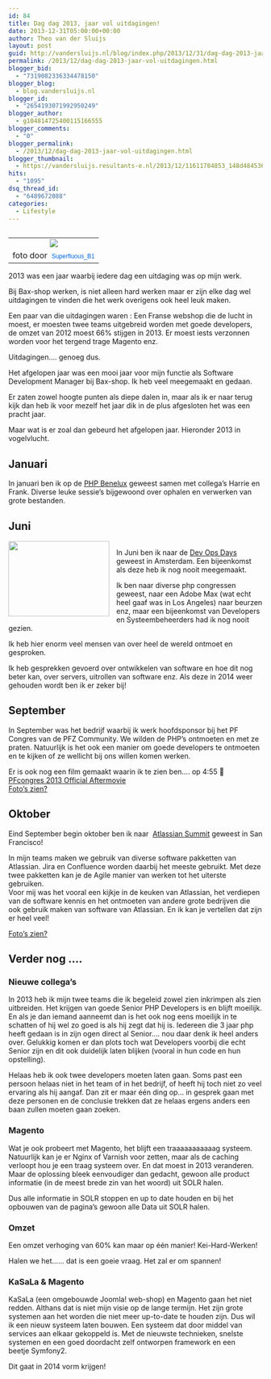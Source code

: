 ```yaml
---
id: 84
title: Dag dag 2013, jaar vol uitdagingen!
date: 2013-12-31T05:00:00+00:00
author: Theo van der Sluijs
layout: post
guid: http://vandersluijs.nl/blog/index.php/2013/12/31/dag-dag-2013-jaar-vol-uitdagingen/
permalink: /2013/12/dag-dag-2013-jaar-vol-uitdagingen.html
blogger_bid:
  - "7319082336334478150"
blogger_blog:
  - blog.vandersluijs.nl
blogger_id:
  - "2654193071992950249"
blogger_author:
  - g104814725400115166555
blogger_comments:
  - "0"
blogger_permalink:
  - /2013/12/dag-dag-2013-jaar-vol-uitdagingen.html
blogger_thumbnail:
  - https://vandersluijs.resultants-e.nl/2013/12/11611784853_148d484536_m.jpg
hits:
  - "1095"
dsq_thread_id:
  - "6489672088"
categories:
  - Lifestyle
---
```

<table cellpadding="0" cellspacing="0" style="float: left; margin-right: 1em; text-align: left;">
  <tr>
    <td style="text-align: center;">
      <a href=https://vandersluijs.resultants-e.nl/2013/12/11611784853_148d484536_m.jpg" style="clear: left; margin-bottom: 1em; margin-left: auto; margin-right: auto;"><img border="0" src="https://vandersluijs.resultants-e.nl/2013/12/11611784853_148d484536_m.jpg" /></a>
    </td>
  </tr>
  
  <tr>
    <td style="text-align: center;">
      foto door &nbsp;<a href="http://www.flickr.com/photos/93741446@N04/" style="background-color: #fefefe; color: #0063dc; font-family: Arial, Helvetica, sans-serif; font-size: 12px; line-height: 18px; text-align: left; text-decoration: none;">Superfluous_B1</a>
    </td>
  </tr>
</table>

2013 was een jaar waarbij iedere dag een uitdaging was op mijn werk.

Bij Bax-shop werken, is niet alleen hard werken maar er zijn elke dag wel uitdagingen te vinden die het werk overigens ook heel leuk maken.

Een paar van die uitdagingen waren : Een Franse webshop die de lucht in moest, er moesten twee teams uitgebreid worden met goede developers, de omzet van 2012 moest 66% stijgen in 2013. Er moest iests verzonnen worden voor het tergend trage Magento enz.

Uitdagingen&#8230;. genoeg dus.  
<!--more-->Het afgelopen jaar was een mooi jaar voor mijn functie als Software Development Manager bij Bax-shop. Ik heb veel meegemaakt en gedaan.

Er zaten zowel hoogte punten als diepe dalen in, maar als ik er naar terug kijk dan heb ik voor mezelf het jaar dik in de plus afgesloten het was een pracht jaar.

Maar wat is er zoal dan gebeurd het afgelopen jaar. Hieronder 2013 in vogelvlucht.

## Januari

In januari ben ik op de <a href="http://phpbenelux.nl/" target="_blank">PHP Benelux</a> geweest samen met collega&#8217;s Harrie en Frank. Diverse leuke sessie&#8217;s bijgewoond over ophalen en verwerken van grote bestanden.

## Juni

<div style="clear: both; text-align: center;">
  <a href=https://vandersluijs.resultants-e.nl/2013/12/dod-amsterdam.png" style="clear: left; float: left; margin-bottom: 1em; margin-right: 1em;"><img border="0" src="https://vandersluijs.resultants-e.nl/2013/12/dod-amsterdam.png" height="149" width="200" /></a>
</div>

In Juni ben ik naar de <a href="http://www.devopsdays.org/events/2013-amsterdam/" target="_blank">Dev Ops Days</a> geweest in Amsterdam. Een bijeenkomst als deze heb ik nog nooit meegemaakt.

Ik ben naar diverse php congressen geweest, naar een Adobe Max (wat echt heel gaaf was in Los Angeles) naar beurzen enz, maar een bijeenkomst van Developers en Systeembeheerders had ik nog nooit gezien.

Ik heb hier enorm veel mensen van over heel de wereld ontmoet en gesproken.

Ik heb gesprekken gevoerd over ontwikkelen van software en hoe dit nog beter kan, over servers, uitrollen van software enz. Als deze in 2014 weer gehouden wordt ben ik er zeker bij!

## September

<div>
  In September was het bedrijf waarbij ik werk hoofdsponsor bij het PF Congres van de PFZ Community. We wilden de PHP&#8217;s ontmoeten en met ze praten. Natuurlijk is het ook een manier om goede developers te ontmoeten en te kijken of ze wellicht bij ons willen komen werken.</p>
</div>

<div>
  Er is ook nog een film gemaakt waarin ik te zien ben&#8230;. op 4:55 🙂 <br /><a href="http://vimeo.com/80259628">PFcongres 2013 Official Aftermovie</a>
</div>

<div>
  <a href="http://www.flickr.com/photos/tvds/sets/72157639657836025/" target="_blank">Foto&#8217;s zien?</a>
</div>

## Oktober

Eind September begin oktober ben ik naar &nbsp;<a href="http://atlassian%20summit/" target="_blank">Atlassian Summit</a> geweest in San Francisco!

<div style="clear: both; text-align: center;">
</div>

<div style="clear: both; text-align: center;">
</div>

<div style="clear: both; text-align: center;">
</div>

<div style="text-align: center;">
</div>

<div style="clear: both; text-align: center;">
</div>

<div style="clear: both; text-align: left;">
  In mijn teams maken we gebruik van diverse software pakketten van Atlassian. Jira en Confluence worden daarbij het meeste gebruikt. Met deze twee pakketten kan je de Agile manier van werken tot het uiterste gebruiken.
</div>

<div style="clear: both; text-align: left;">
</div>

<div style="clear: both; text-align: left;">
  Voor mij was het vooral een kijkje in de keuken van Atlassian, het verdiepen van de software kennis en het ontmoeten van andere grote bedrijven die ook gebruik maken van software van Atlassian. En ik kan je vertellen dat zijn er heel veel!
</div>

<a href="http://www.flickr.com/photos/tvds/sets/72157639653073306/" target="_blank">Foto&#8217;s zien?</a>

## Verder nog &#8230;.

### Nieuwe collega&#8217;s

In 2013 heb ik mijn twee teams die ik begeleid zowel zien inkrimpen als zien uitbreiden. Het krijgen van goede Senior PHP Developers is en blijft moeilijk. En als je dan iemand aanneemt dan is het ook nog eens moeilijk in te schatten of hij wel zo goed is als hij zegt dat hij is. Iedereen die 3 jaar php heeft gedaan is in zijn ogen direct al Senior&#8230;. nou daar denk ik heel anders over. Gelukkig komen er dan plots toch wat Developers voorbij die echt Senior zijn en dit ook duidelijk laten blijken (vooral in hun code en hun opstelling).

Helaas heb ik ook twee developers moeten laten gaan. Soms past een persoon helaas niet in het team of in het bedrijf, of heeft hij toch niet zo veel ervaring als hij aangaf. Dan zit er maar één ding op&#8230; in gesprek gaan met deze personen en de conclusie trekken dat ze helaas ergens anders een baan zullen moeten gaan zoeken.

### Magento

Wat je ook probeert met Magento, het blijft een traaaaaaaaaaag systeem. Natuurlijk kan je er Nginx of Varnish voor zetten, maar als de caching verloopt hou je een traag systeem over. En dat moest in 2013 veranderen. Maar de oplossing bleek eenvoudiger dan gedacht, gewoon alle product informatie (in de meest brede zin van het woord) uit SOLR halen.

Dus alle informatie in SOLR stoppen en up to date houden en bij het opbouwen van de pagina&#8217;s gewoon alle Data uit SOLR halen.

### Omzet

Een omzet verhoging van 60% kan maar op één manier! Kei-Hard-Werken!

Halen we het&#8230;&#8230; dat is een goeie vraag. Het zal er om spannen!

### KaSaLa & Magento

KaSaLa (een omgebouwde Joomla! web-shop) en Magento gaan het niet redden. Althans dat is niet mijn visie op de lange termijn. Het zijn grote systemen aan het worden die niet meer up-to-date te houden zijn. Dus wil ik een nieuw systeem laten bouwen. Een systeem dat door middel van services aan elkaar gekoppeld is. Met de nieuwste technieken, snelste systemen en een goed doordacht zelf ontworpen framework en een beetje&nbsp;Symfony2.

Dit gaat in 2014 vorm krijgen!